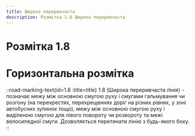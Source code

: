 ```yaml
---
title: Широка переривчаста
description: Розмітка 1.8 Широка переривчаста
---
```

# Розмітка 1.8
# Горизонтальна розмітка
::road-marking-text{id=1.8 :title=title}
1.8 (Широка переривчаста лінія) -  позначає межу між основною смугою руху і смугами гальмування чи розгону (на перехрестях, перехрещеннях доріг на різних рівнях, у зоні автобусних зупинок тощо), межу між основною смугою руху і виділеною смугою для лівого повороту чи розвороту та межі велосипедної смуги.
Дозволяється перетинати лінію з будь-якого боку.
::